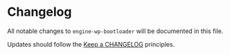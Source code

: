 # Changelog

All notable changes to `engine-wp-bootloader` will be documented in this file.

Updates should follow the [Keep a CHANGELOG](http://keepachangelog.com/) principles.

